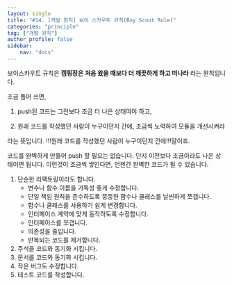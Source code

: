 ```yaml
---
layout: single
title: "#14. [개발 원칙] 보이 스카우트 규칙(Boy Scout Rule)"
categories: "principle"
tag: ["개발 원칙"]
author_profile: false
sidebar: 
    nav: "docs"
---
```


보이스카우트 규칙은 **캠핑장은 처음 왔을 때보다 더 깨끗하게 하고 떠나라** 라는 원칙입니다.

조금 풀어 쓰면,

1. push된 코드는 그전보다 조금 더 나은 상태여야 하고, 

2. 원래 코드를 작성했던 사람이 누구이던지 간에, 조금씩 노력하여 모듈을 개선시켜라  

라는 뜻입니다. !!!원래 코드를 작성했던 사람이 누구이던지 간에!!!말이죠.

코드를 완벽하게 만들어 push 할 필요는 없습니다. 단지 이전보다 조금이라도 나은 상태이면 됩니다. 이런것이 조금씩 쌓인다면, 언젠간 완벽한 코드가 될 수 있습니다.

1. 단순한 리팩토링이라도 합니다.
   * 변수나 함수 이름을 가독성 좋게 수정합니다.
   * 단일 책임 원칙을 준수하도록 뚱뚱한 함수나 클래스를 날씬하게 쪼갭니다.
   * 함수나 클래스를 사용하기 쉽게 변경합니다.
   * 인터페이스 계약에 맞게 동작하도록 수정합니다.
   * 인터페이스를 쪼갭니다.
   * 의존성을 줄입니다.
   * 반복되는 코드를 제거합니다.
2. 주석을 코드와 동기화 시킵니다.
3. 문서를 코드와 동기화 시킵니다.
4. 작은 버그도 수정합니다.
5. 테스트 코드를 작성합니다.
